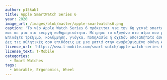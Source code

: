 ```yaml
---
author: p15kabl
title: Apple SmartWatch Series 6
year: 2020
image_url: /images/blob/master/apple-smartwatchs6.png
caption: 'Το νέο Apple Watch Series 6 πρόκειται για την 6η γενιά smartwatch της εταιρείας δίνοντας έμφαση σημασία στην υγεία 
και σε μια πιο ενεργή καθημερινότητα. Μέτρησε το οξυγόνο στο αίμα σου με ένα νέο αισθητήρα. Κάνε ηλεκτροκαρδιογράφημα όπου κι αν βρίσκεσαι.
Επιλέξτε τρέξιμο, κολύμβηση, γιόγκα, ποδηλασία ή σχεδόν οποιαδήποτε άσκηση προτιμάτε και ξεκινήστε να καταγράφετε κάθε σας κίνηση. 
Δες τις αθλητικές σου επιδόσεις με μια ματιά στην αναβαθμισμένη οθόνη Always-On Retina.'
license_url: 'https://www.t-mobile.com/smart-watch/apple-watch-series-6-40mm'
license_text: T-Mobile
categories:
  - Smart Watches
tags:
  - Wearable, Ergonomics, Wheel
---
```

